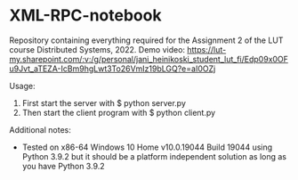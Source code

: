 # XML-RPC-notebook
Repository containing everything required for the Assignment 2 of the LUT course Distributed Systems, 2022.
Demo video: https://lut-my.sharepoint.com/:v:/g/personal/jani_heinikoski_student_lut_fi/Edp09x0OFu9Jvt_aTEZA-IcBm9hgLwt3To26VmIz19bLGQ?e=aI0OZj

Usage:
1. First start the server with $ python server.py
2. Then start the client program with $ python client.py

Additional notes:
- Tested on x86-64 Windows 10 Home v10.0.19044 Build 19044 using Python 3.9.2 but it should be a platform independent solution as long as you have Python 3.9.2
